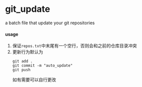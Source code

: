 # git_update
a batch file that update your git repositories

#### usage
1. 保证`repos.txt`中末尾有一个空行，否则会和之前的仓库目录冲突
2. 更新行为默认为
   ```
   git add .
   git commit -m "auto_update"
   git push
   ```
   如有需要可以自行更改
